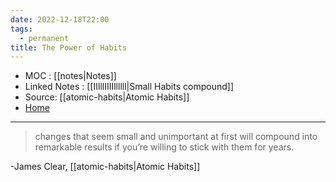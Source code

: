 ```yaml
---
date: 2022-12-18T22:00
tags:
  - permanent
title: The Power of Habits
---
```

- MOC : [[notes|Notes]]
- Linked Notes : [[IIlllIIIIllllll|Small Habits compound]]
- Source: [[atomic-habits|Atomic Habits]]
- [Home](https://misudashi.ga/)
----------
> changes that seem small and unimportant at first will compound into remarkable results if you’re willing to stick with them for years.

-James Clear, [[atomic-habits|Atomic Habits]]